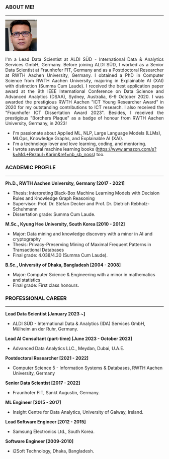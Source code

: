 ### ABOUT ME!
___
<img class="profile-picture" src="img/1664312512000.jpg" width="100">

<p style='text-align: justify;'> I'm a Lead Data Scientist at ALDI SÜD - International Data & Analytics Services GmbH, Germany. Before joining ALDI SÜD, I worked as a Senior Data Scientist at Fraunhofer FIT, Germany and as a Postdoctoral Researcher at RWTH Aachen University, Germany. I obtained a PhD in Computer Science from RWTH Aachen University, majoring in Explainable AI (XAI) with distinction (Summa Cum Laude). I received the best application paper award at the 9th IEEE International Conference on Data Science and Advanced Analytics (DSAA), Sydney, Australia, 6-9 October 2020. I was awarded the prestigious RWTH Aachen "ICT Young Researcher Award" in 2020 for my outstanding contributions to ICT research. I also received the "Fraunhofer ICT Dissertation Award 2023". Besides, I received the prestigious "Borchers Plaque" as a badge of honour from RWTH Aachen University, Germany, in 2023! </p>

- I'm passionate about Applied ML, NLP, Large Language Models (LLMs), MLOps, Knowledge Graphs, and Explainable AI (XAI). 
- I'm a technology lover and love learning, coding, and mentoring. 
- I wrote several machine learning books (https://www.amazon.com/s?k=Md.+Rezaul+Karim&ref=nb_sb_noss) too.

### ACADEMIC PROFILE
___

**Ph.D., RWTH Aachen University, Germany [2017 - 2021]**
- Thesis: Interpreting Black-Box Machine Learning Models with Decision Rules and Knowledge Graph Reasoning 
- Supervisor: Prof. Dr. Stefan Decker and Prof. Dr. Dietrich Rebholz-Schuhmann
- Dissertation grade: Summa Cum Laude.

**M.Sc., Kyung Hee University, South Korea [2010 - 2012]**
- Major: Data mining and knowledge discovery with a minor in AI and cryptography
- Thesis: Privacy-Preserving Mining of Maximal Frequent Patterns in Transactional Databases
- Final grade: 4.038/4.30 (Summa Cum Laude).

**B.Sc., University of Dhaka, Bangladesh [2004 - 2008]**
- Major: Computer Science & Engineering with a minor in mathematics and statistics
- Final grade: First class honours.

### PROFESSIONAL CAREER
___

**Lead Data Scientist [January 2023 ~]**
- ALDI SÜD - International Data & Analytics (IDA) Services GmbH, Mülheim an der Ruhr, Germany.
  
**Lead AI Consultant (part-time) [June 2023 - October 2023]**
- Advanced Data Analytics LLC., Meydan, Dubai, U.A.E.
  
**Postdoctoral Researcher [2021 - 2022]**
- Computer Science 5 - Information Systems & Databases, RWTH Aachen University, Germany  

**Senior Data Scientist [2017 - 2022]**
- Fraunhofer FIT, Sankt Augustin, Germany. 

**ML Engineer [2015 - 2017]**
- Insight Centre for Data Analytics, University of Galway, Ireland. 

**Lead Software Engineer [2012 - 2015]**
-  Samsung Electronics Ltd., South Korea.

**Software Engineer [2009-2010]**
- i2Soft Technology, Dhaka, Bangladesh.
